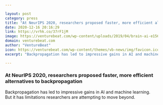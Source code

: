 ```yaml
---

layout: post
category: press
title: "At NeurIPS 2020, researchers proposed faster, more efficient alternatives to backpropagation"
date: 2020-12-16 20:16:29
link: https://vrhk.co/37rF1jM
image: https://venturebeat.com/wp-content/uploads/2019/04/brain-ai-e1561657878421.jpg?w=1200&strip=all
domain: venturebeat.com
author: "VentureBeat"
icon: https://venturebeat.com/wp-content/themes/vb-news/img/favicon.ico
excerpt: "Backpropagation has led to impressive gains in AI and machine learning. But it has limitations researchers are attempting to move beyond."

---
```


### At NeurIPS 2020, researchers proposed faster, more efficient alternatives to backpropagation

Backpropagation has led to impressive gains in AI and machine learning. But it has limitations researchers are attempting to move beyond.